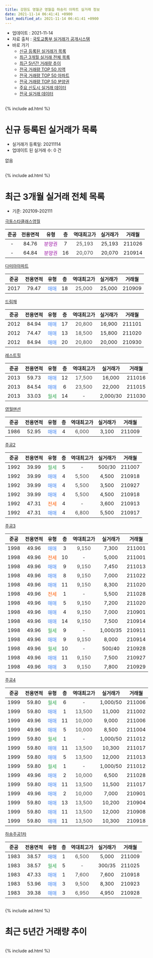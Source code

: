 ```yaml
---
title: 강원도 영월군 영월읍 하송리 아파트 실거래 정보
date: 2021-11-14 06:41:41 +0900
last_modified_at: 2021-11-14 06:41:41 +0900
---
```


* 업데이트 : 2021-11-14
* 자료 출처 : [국토교통부 실거래가 공개시스템](http://rt.molit.go.kr)
* 바로 가기
    * [신규 등록된 실거래가 목록](#신규-등록된-실거래가-목록)
    * [최근 3개월 실거래 전체 목록](#최근-3개월-실거래-전체-목록)
    * [최근 5년간 거래량 추이](#최근-5년간-거래량-추이)
    * [전국 거래량 TOP 50 지역](https://inasie.github.io/apt-trade-info/최근-3개월-전국에서-가장-거래가-많이-발생한-지역)
    * [전국 거래량 TOP 50 아파트](https://inasie.github.io/apt-trade-info/최근-3개월-전국에서-가장-거래가-많이-발생한-아파트)
    * [전국 거래량 TOP 50 분양권](https://inasie.github.io/apt-trade-info/최근-3개월-전국에서-가장-거래가-많이-발생한-분양권)
    * [주요 신도시 실거래 데이터](https://inasie.github.io/apt-trade-info/주요-신도시)
    * [전국 실거래 데이터](https://inasie.github.io/apt-trade-info/전국)
<br>
{% include ad.html %}
<br>

# 신규 등록된 실거래가 목록
* 실거래가 등록일: 20211114
* 업데이트 된 실거래 수: 0 건

없음

<br>
{% include ad.html %}
<br>

# 최근 3개월 실거래 전체 목록
* 기준: 202109-202111


[극동스타클래스영월](https://search.naver.com/search.naver?query=%EA%B0%95%EC%9B%90%EB%8F%84+%EC%98%81%EC%9B%94%EA%B5%B0+%EC%98%81%EC%9B%94%EC%9D%8D+%ED%95%98%EC%86%A1%EB%A6%AC+%EA%B7%B9%EB%8F%99%EC%8A%A4%ED%83%80%ED%81%B4%EB%9E%98%EC%8A%A4%EC%98%81%EC%9B%94)

|준공|전용면적|유형|층|역대최고가|실거래가|거래월|
|:---:|:---:|:---:|:---:|:---:|:---:|:---:|
|-|84.76|<span style="color:#9C11A5">분양권</span>|7|<span style="color:#444444">25,193</span>|25,193|211026|
|-|64.84|<span style="color:#9C11A5">분양권</span>|16|<span style="color:#444444">20,070</span>|20,070|210914|

[다미아아파트](https://search.naver.com/search.naver?query=%EA%B0%95%EC%9B%90%EB%8F%84+%EC%98%81%EC%9B%94%EA%B5%B0+%EC%98%81%EC%9B%94%EC%9D%8D+%ED%95%98%EC%86%A1%EB%A6%AC+%EB%8B%A4%EB%AF%B8%EC%95%84%EC%95%84%ED%8C%8C%ED%8A%B8)

|준공|전용면적|유형|층|역대최고가|실거래가|거래월|
|:---:|:---:|:---:|:---:|:---:|:---:|:---:|
|2017|79.47|<span style="color:#4285f3">매매</span>|18|<span style="color:#444444">25,000</span>|25,000|210909|

[드림채](https://search.naver.com/search.naver?query=%EA%B0%95%EC%9B%90%EB%8F%84+%EC%98%81%EC%9B%94%EA%B5%B0+%EC%98%81%EC%9B%94%EC%9D%8D+%ED%95%98%EC%86%A1%EB%A6%AC+%EB%93%9C%EB%A6%BC%EC%B1%84)

|준공|전용면적|유형|층|역대최고가|실거래가|거래월|
|:---:|:---:|:---:|:---:|:---:|:---:|:---:|
|2012|84.94|<span style="color:#4285f3">매매</span>|17|<span style="color:#444444">20,800</span>|16,900|211101|
|2012|74.47|<span style="color:#4285f3">매매</span>|13|<span style="color:#444444">18,500</span>|15,800|211020|
|2012|84.94|<span style="color:#4285f3">매매</span>|20|<span style="color:#444444">20,800</span>|20,000|210930|

[레스트힐](https://search.naver.com/search.naver?query=%EA%B0%95%EC%9B%90%EB%8F%84+%EC%98%81%EC%9B%94%EA%B5%B0+%EC%98%81%EC%9B%94%EC%9D%8D+%ED%95%98%EC%86%A1%EB%A6%AC+%EB%A0%88%EC%8A%A4%ED%8A%B8%ED%9E%90)

|준공|전용면적|유형|층|역대최고가|실거래가|거래월|
|:---:|:---:|:---:|:---:|:---:|:---:|:---:|
|2013|59.73|<span style="color:#4285f3">매매</span>|12|<span style="color:#444444">17,500</span>|16,000|211016|
|2013|84.54|<span style="color:#4285f3">매매</span>|6|<span style="color:#444444">23,500</span>|22,000|211015|
|2013|33.03|<span style="color:#34a853">월세</span>|14|<span style="color:#444444">-</span>|2,000/30|211030|

[영월맨션](https://search.naver.com/search.naver?query=%EA%B0%95%EC%9B%90%EB%8F%84+%EC%98%81%EC%9B%94%EA%B5%B0+%EC%98%81%EC%9B%94%EC%9D%8D+%ED%95%98%EC%86%A1%EB%A6%AC+%EC%98%81%EC%9B%94%EB%A7%A8%EC%85%98)

|준공|전용면적|유형|층|역대최고가|실거래가|거래월|
|:---:|:---:|:---:|:---:|:---:|:---:|:---:|
|1986|52.95|<span style="color:#4285f3">매매</span>|4|<span style="color:#444444">6,000</span>|3,100|211009|

[주공2](https://search.naver.com/search.naver?query=%EA%B0%95%EC%9B%90%EB%8F%84+%EC%98%81%EC%9B%94%EA%B5%B0+%EC%98%81%EC%9B%94%EC%9D%8D+%ED%95%98%EC%86%A1%EB%A6%AC+%EC%A3%BC%EA%B3%B52)

|준공|전용면적|유형|층|역대최고가|실거래가|거래월|
|:---:|:---:|:---:|:---:|:---:|:---:|:---:|
|1992|39.99|<span style="color:#34a853">월세</span>|5|<span style="color:#444444">-</span>|500/30|211007|
|1992|39.99|<span style="color:#4285f3">매매</span>|4|<span style="color:#444444">5,500</span>|4,500|210918|
|1992|39.99|<span style="color:#4285f3">매매</span>|4|<span style="color:#444444">5,500</span>|3,500|210927|
|1992|39.99|<span style="color:#4285f3">매매</span>|4|<span style="color:#444444">5,500</span>|4,500|210918|
|1992|47.31|<span style="color:#ff5a00">전세</span>|4|<span style="color:#444444">-</span>|3,600|210913|
|1992|47.31|<span style="color:#4285f3">매매</span>|4|<span style="color:#444444">6,800</span>|5,500|210917|

[주공3](https://search.naver.com/search.naver?query=%EA%B0%95%EC%9B%90%EB%8F%84+%EC%98%81%EC%9B%94%EA%B5%B0+%EC%98%81%EC%9B%94%EC%9D%8D+%ED%95%98%EC%86%A1%EB%A6%AC+%EC%A3%BC%EA%B3%B53)

|준공|전용면적|유형|층|역대최고가|실거래가|거래월|
|:---:|:---:|:---:|:---:|:---:|:---:|:---:|
|1998|49.96|<span style="color:#4285f3">매매</span>|3|<span style="color:#444444">9,150</span>|7,300|211001|
|1998|49.96|<span style="color:#ff5a00">전세</span>|10|<span style="color:#444444">-</span>|5,000|211001|
|1998|49.96|<span style="color:#4285f3">매매</span>|9|<span style="color:#444444">9,150</span>|7,450|211013|
|1998|49.96|<span style="color:#4285f3">매매</span>|8|<span style="color:#444444">9,150</span>|7,000|211022|
|1998|49.96|<span style="color:#4285f3">매매</span>|11|<span style="color:#444444">9,150</span>|8,300|211020|
|1998|49.96|<span style="color:#ff5a00">전세</span>|1|<span style="color:#444444">-</span>|5,500|211028|
|1998|49.96|<span style="color:#4285f3">매매</span>|5|<span style="color:#444444">9,150</span>|7,200|211020|
|1998|49.96|<span style="color:#4285f3">매매</span>|4|<span style="color:#444444">9,150</span>|7,000|210901|
|1998|49.96|<span style="color:#4285f3">매매</span>|14|<span style="color:#444444">9,150</span>|7,500|210914|
|1998|49.96|<span style="color:#34a853">월세</span>|9|<span style="color:#444444">-</span>|1,000/35|210911|
|1998|49.96|<span style="color:#4285f3">매매</span>|9|<span style="color:#444444">9,150</span>|8,000|210914|
|1998|49.96|<span style="color:#34a853">월세</span>|10|<span style="color:#444444">-</span>|500/40|210928|
|1998|49.96|<span style="color:#4285f3">매매</span>|11|<span style="color:#444444">9,150</span>|7,500|210927|
|1998|49.96|<span style="color:#4285f3">매매</span>|3|<span style="color:#444444">9,150</span>|7,800|210929|

[주공4](https://search.naver.com/search.naver?query=%EA%B0%95%EC%9B%90%EB%8F%84+%EC%98%81%EC%9B%94%EA%B5%B0+%EC%98%81%EC%9B%94%EC%9D%8D+%ED%95%98%EC%86%A1%EB%A6%AC+%EC%A3%BC%EA%B3%B54)

|준공|전용면적|유형|층|역대최고가|실거래가|거래월|
|:---:|:---:|:---:|:---:|:---:|:---:|:---:|
|1999|59.80|<span style="color:#34a853">월세</span>|6|<span style="color:#444444">-</span>|1,000/50|211006|
|1999|59.80|<span style="color:#4285f3">매매</span>|1|<span style="color:#444444">13,500</span>|11,000|211002|
|1999|49.96|<span style="color:#4285f3">매매</span>|11|<span style="color:#444444">10,000</span>|9,000|211006|
|1999|49.96|<span style="color:#4285f3">매매</span>|5|<span style="color:#444444">10,000</span>|8,500|211004|
|1999|59.80|<span style="color:#34a853">월세</span>|1|<span style="color:#444444">-</span>|1,000/50|211012|
|1999|59.80|<span style="color:#4285f3">매매</span>|11|<span style="color:#444444">13,500</span>|10,300|211017|
|1999|59.80|<span style="color:#4285f3">매매</span>|5|<span style="color:#444444">13,500</span>|12,000|211013|
|1999|59.80|<span style="color:#34a853">월세</span>|1|<span style="color:#444444">-</span>|1,000/50|211012|
|1999|49.96|<span style="color:#4285f3">매매</span>|2|<span style="color:#444444">10,000</span>|6,500|211028|
|1999|59.80|<span style="color:#4285f3">매매</span>|11|<span style="color:#444444">13,500</span>|11,500|211017|
|1999|49.96|<span style="color:#4285f3">매매</span>|2|<span style="color:#444444">10,000</span>|7,000|210901|
|1999|59.80|<span style="color:#4285f3">매매</span>|13|<span style="color:#444444">13,500</span>|10,200|210904|
|1999|59.80|<span style="color:#4285f3">매매</span>|11|<span style="color:#444444">13,500</span>|12,000|210908|
|1999|59.80|<span style="color:#4285f3">매매</span>|11|<span style="color:#444444">13,500</span>|10,300|210918|


<script async src="//pagead2.googlesyndication.com/pagead/js/adsbygoogle.js"></script>
<!-- 기본 -->
<ins class="adsbygoogle"
     style="display:block"
     data-ad-client="ca-pub-2446590836940007"
     data-ad-slot="1659523306"
     data-ad-format="auto"
     data-full-width-responsive="true"></ins>
<script>
(adsbygoogle = window.adsbygoogle || []).push({});
</script>


[하송주공1차](https://search.naver.com/search.naver?query=%EA%B0%95%EC%9B%90%EB%8F%84+%EC%98%81%EC%9B%94%EA%B5%B0+%EC%98%81%EC%9B%94%EC%9D%8D+%ED%95%98%EC%86%A1%EB%A6%AC+%ED%95%98%EC%86%A1%EC%A3%BC%EA%B3%B51%EC%B0%A8)

|준공|전용면적|유형|층|역대최고가|실거래가|거래월|
|:---:|:---:|:---:|:---:|:---:|:---:|:---:|
|1983|38.57|<span style="color:#4285f3">매매</span>|1|<span style="color:#444444">6,500</span>|5,000|211009|
|1983|38.57|<span style="color:#34a853">월세</span>|5|<span style="color:#444444">-</span>|300/35|211025|
|1983|47.33|<span style="color:#4285f3">매매</span>|1|<span style="color:#444444">7,600</span>|7,600|210918|
|1983|53.96|<span style="color:#4285f3">매매</span>|3|<span style="color:#444444">9,500</span>|8,300|210923|
|1983|39.38|<span style="color:#4285f3">매매</span>|3|<span style="color:#444444">6,950</span>|4,950|210928|


<br>
{% include ad.html %}
<br>

# 최근 5년간 거래량 추이


<div style="width:100%;">
    <canvas id="deal_progress" height="200"></canvas>
</div>

<script>
new Chart(document.getElementById("deal_progress"), {
    type: 'line',
    data: {
        labels: ['201611','201612','201701','201702','201703','201704','201705','201706','201707','201708','201709','201710','201711','201712','201801','201802','201803','201804','201805','201806','201807','201808','201809','201810','201811','201812','201901','201902','201903','201904','201905','201906','201907','201908','201909','201910','201911','201912','202001','202002','202003','202004','202005','202006','202007','202008','202009','202010','202011','202012','202101','202102','202103','202104','202105','202106','202107','202108','202109','202110','202111'],
        datasets: [{
            label: '매매',
            pointRadius: 1,
            data: [11, 11, 8, 12, 7, 8, 3, 10, 6, 6, 13, 12, 14, 7, 10, 12, 10, 6, 12, 10, 9, 5, 8, 8, 5, 9, 11, 11, 8, 4, 7, 2, 8, 6, 10, 13, 7, 6, 9, 13, 9, 3, 8, 8, 11, 16, 11, 10, 13, 17, 9, 20, 36, 32, 40, 38, 22, 26, 19, 18, 1],
            borderColor: "rgba(255, 201, 14, 1)",
            backgroundColor: "rgba(255, 201, 14, 0.5)",
            fill: false,
            lineTension: 0
        },{
            label: '전월세',
            pointRadius: 1,
            data: [4, 4, 4, 8, 3, 2, 4, 0, 4, 2, 1, 6, 5, 6, 7, 5, 4, 2, 1, 2, 5, 3, 3, 6, 4, 0, 5, 4, 5, 5, 2, 4, 2, 5, 4, 2, 5, 2, 4, 4, 4, 3, 3, 0, 4, 0, 2, 1, 1, 5, 0, 2, 3, 8, 4, 1, 4, 8, 3, 8, 0],
            borderColor: "rgba(0, 141, 185, 1)",
            backgroundColor: "rgba(0, 141, 185, 0.5)",
            fill: false,
            lineTension: 0
        }
        ]
    },
    options: {
        responsive: true,
        title: {
            display: false
        },
        tooltips: {
            mode: 'index',
            intersect: false
        },
        hover: {
            mode: 'nearest',
            intersect: true
        },
        scales: {
            xAxes: [{
                display: true,
                scaleLabel: {
                    display: true,
                    labelString: '년/월'
                }
            }],
            yAxes: [{
                display: true,
                ticks: {
                    suggestedMin: 0,
                },
                scaleLabel: {
                    display: true,
                    labelString: '실거래 수'
                }
            }]
        }
    }
});

</script>


<br>
{% include ad.html %}
<br>

